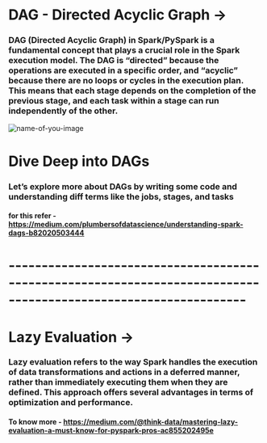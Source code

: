# DAG - Directed Acyclic Graph ->
### DAG (Directed Acyclic Graph) in Spark/PySpark is a fundamental concept that plays a crucial role in the Spark execution model. The DAG is “directed” because the operations are executed in a specific order, and “acyclic” because there are no loops or cycles in the execution plan. This means that each stage depends on the completion of the previous stage, and each task within a stage can run independently of the other.

![name-of-you-image](https://sparkbyexamples.com/ezoimgfmt/i0.wp.com/sparkbyexamples.com/wp-content/uploads/2023/02/image-10.png?w=928&ssl=1&ezimgfmt=ng:webp/ngcb1)

# Dive Deep into DAGs
### Let’s explore more about DAGs by writing some code and understanding diff terms like  the jobs, stages, and tasks

#### for this refer - https://medium.com/plumbersofdatascience/understanding-spark-dags-b82020503444

# ----------------------------------------------------------------------------------------------------------------

# Lazy Evaluation ->
### Lazy evaluation refers to the way Spark handles the execution of data transformations and actions in a deferred manner, rather than immediately executing them when they are defined. This approach offers several advantages in terms of optimization and performance.

#### To know more - https://medium.com/@think-data/mastering-lazy-evaluation-a-must-know-for-pyspark-pros-ac855202495e
